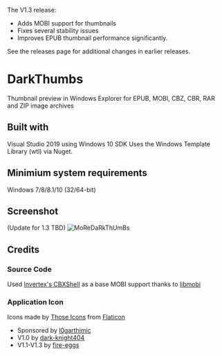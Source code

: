 The V1.3 release:
- Adds MOBI support for thumbnails
- Fixes several stability issues
- Improves EPUB thumbnail performance significantly.

See the releases page for additional changes in earlier releases.

# DarkThumbs
Thumbnail preview in Windows Explorer for EPUB, MOBI, CBZ, CBR, RAR and ZIP image archives

## Built with
Visual Studio 2019 using Windows 10 SDK
Uses the Windows Template Library (wtl) via Nuget.

## Minimium system requirements
Windows 7/8/8.1/10 (32/64-bit)

## Screenshot
(Update for 1.3 TBD)
![MoReDaRkThUmBs](https://i.imgur.com/O8oBUwt.jpg)

## Credits

### Source Code
Used [Invertex's CBXShell](https://github.com/Invertex/CBXShell) as a base
MOBI support thanks to [libmobi](https://github.com/bfabiszewski/libmobi)

### Application Icon
Icons made by [Those Icons](https://www.flaticon.com/authors/those-icons) from [Flaticon](https://www.flaticon.com/)

- Sponsored by [l0garthimic](https://github.com/L0garithmic)
- V1.0 by [dark-knight404](https://github.com/dark-knight404)
- V1.1-V1.3 by [fire-eggs](https://github.com/fire-eggs)
